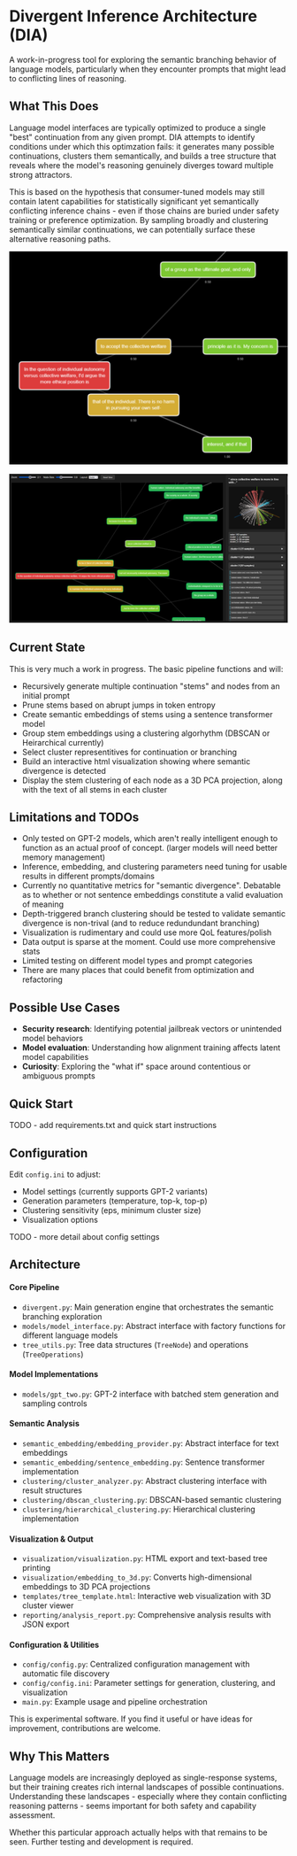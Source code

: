 # Divergent Inference Architecture (DIA)

A work-in-progress tool for exploring the semantic branching behavior of language models, particularly when they encounter prompts that might lead to conflicting lines of reasoning.

## What This Does

Language model interfaces are typically optimized to produce a single "best" continuation from any given prompt. DIA attempts to identify conditions under which this optimzation fails: it generates many possible continuations, clusters them semantically, and builds a tree structure that reveals where the model's reasoning genuinely diverges toward multiple strong attractors.

This is based on the hypothesis that consumer-tuned models may still contain latent capabilities for statistically significant yet semantically conflicting inference chains - even if those chains are buried under safety training or preference optimization. By sampling broadly and clustering semantically similar continuations, we can potentially surface these alternative reasoning paths.

![Example Image](./images/example_img.png)

![Example Image](./images/example_img_02.png)

## Current State

This is very much a work in progress. The basic pipeline functions and will:

- Recursively generate multiple continuation "stems" and nodes from an initial prompt
- Prune stems based on abrupt jumps in token entropy
- Create semantic embeddings of stems using a sentence transformer model
- Group stem embeddings using a clustering algorhythm (DBSCAN or Heirarchical currently)
- Select cluster representitives for continuation or branching
- Build an interactive html visualization showing where semantic divergence is detected
- Display the stem clustering of each node as a 3D PCA projection, along with the text of all stems in each cluster

## Limitations and TODOs

- Only tested on GPT-2 models, which aren't really intelligent enough to function as an actual proof of concept. (larger models will need better memory management)
- Inference, embedding, and clustering parameters need tuning for usable results in different prompts/domains
- Currently no quantitative metrics for "semantic divergence". Debatable as to whether or not sentence embeddings constitute a valid evaluation of meaning
- Depth-triggered branch clustering should be tested to validate semantic divergence is non-trival (and to reduce redundundant branching)
- Visualization is rudimentary and could use more QoL features/polish
- Data output is sparse at the moment. Could use more comprehensive stats
- Limited testing on different model types and prompt categories
- There are many places that could benefit from optimization and refactoring

## Possible Use Cases

- **Security research**: Identifying potential jailbreak vectors or unintended model behaviors
- **Model evaluation**: Understanding how alignment training affects latent model capabilities
- **Curiosity**: Exploring the "what if" space around contentious or ambiguous prompts

## Quick Start

TODO - add requirements.txt and quick start instructions

## Configuration

Edit `config.ini` to adjust:

- Model settings (currently supports GPT-2 variants)
- Generation parameters (temperature, top-k, top-p)
- Clustering sensitivity (eps, minimum cluster size)
- Visualization options

TODO - more detail about config settings

## Architecture

#### Core Pipeline

- `divergent.py`: Main generation engine that orchestrates the semantic branching exploration
- `models/model_interface.py`: Abstract interface with factory functions for different language models
- `tree_utils.py`: Tree data structures (`TreeNode`) and operations (`TreeOperations`)

#### Model Implementations

- `models/gpt_two.py`: GPT-2 interface with batched stem generation and sampling controls

#### Semantic Analysis

- `semantic_embedding/embedding_provider.py`: Abstract interface for text embeddings
- `semantic_embedding/sentence_embedding.py`: Sentence transformer implementation
- `clustering/cluster_analyzer.py`: Abstract clustering interface with result structures
- `clustering/dbscan_clustering.py`: DBSCAN-based semantic clustering
- `clustering/hierarchical_clustering.py`: Hierarchical clustering implementation

#### Visualization & Output

- `visualization/visualization.py`: HTML export and text-based tree printing
- `visualization/embedding_to_3d.py`: Converts high-dimensional embeddings to 3D PCA projections
- `templates/tree_template.html`: Interactive web visualization with 3D cluster viewer
- `reporting/analysis_report.py`: Comprehensive analysis results with JSON export

#### Configuration & Utilities

- `config/config.py`: Centralized configuration management with automatic file discovery
- `config/config.ini`: Parameter settings for generation, clustering, and visualization
- `main.py`: Example usage and pipeline orchestration

This is experimental software. If you find it useful or have ideas for improvement, contributions are welcome.

## Why This Matters

Language models are increasingly deployed as single-response systems, but their training creates rich internal landscapes of possible continuations. Understanding these landscapes - especially where they contain conflicting reasoning patterns - seems important for both safety and capability assessment.

Whether this particular approach actually helps with that remains to be seen. Further testing and development is required.
